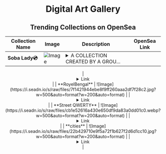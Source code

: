 <div align="center">

# Digital Art Gallery

## Trending Collections on OpenSea

| Collection Name                       | Image                                                                                     | Description                       | OpenSea Link                                                                                          |
|---------------------------------------|-------------------------------------------------------------------------------------------|-----------------------------------|--------------------------------------------------------------------------------------------------------|
| **Soba Lady💿** | ![Image](https://i.seadn.io/s/raw/files/4639243a18ab15794ed8285a009bf5e7.jpg?w=500&auto=format?w=200&auto=format) | <details><summary>A COLLECTION CREATED BY A GROU...</summary>A COLLECTION CREATED BY A GROUP OF FRIENDS WHO MET ONLINE.

</details> | <details><summary>Link</summary>[Soba Lady💿](https://opensea.io/collection/soba-lady-1)</details> |
| **RoyelBengal** | ![Image](https://i.seadn.io/s/raw/files/7f1421944ebe8f9ff260aaa2df7f28c2.jpg?w=500&auto=format?w=200&auto=format) |  | <details><summary>Link</summary>[RoyelBengal](https://opensea.io/collection/royelbengal)</details> |
| **Street QWERTY** | ![Image](https://i.seadn.io/s/raw/files/cb1e52616a430e650df9da83a0dd01c0.webp?w=500&auto=format?w=200&auto=format) |  | <details><summary>Link</summary>[Street QWERTY](https://opensea.io/collection/street-qwerty)</details> |
| **cities** | ![Image](https://i.seadn.io/s/raw/files/22b429710e9f5a72f1b627f2d6d1cc10.jpg?w=500&auto=format?w=200&auto=format) |  | <details><summary>Link</summary>[cities](https://opensea.io/collection/cities-92)</details> |

</div>
